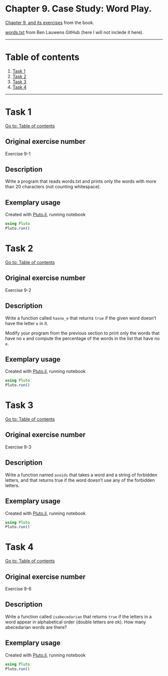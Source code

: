 # Chapter 9. Case Study: Word Play.

[Chapter 9, and its exercises](https://benlauwens.github.io/ThinkJulia.jl/latest/book.html#chap09) from the book.

[words.txt](https://github.com/BenLauwens/ThinkJulia.jl/blob/master/data/words.txt) from Ben Lauwens GitHub (here I will not inclede it here).

---

# Table of contents

1. [Task 1](#task-1)
2. [Task 2](#task-2)
3. [Task 3](#task-3)
4. [Task 4](#task-4)

---

# Task 1

[Go to: Table of contents](#table-of-contents)

## Original exercise number

Exercise 9-1

## Description

Write a program that reads words.txt and prints only the words with more than 20 characters (not counting whitespace).

## Exemplary usage

Created with [Pluto.jl](https://plutojl.org/), running notebook

``` julia
using Pluto
Pluto.run()
```

# Task 2

[Go to: Table of contents](#table-of-contents)

## Original exercise number

Exercise 9-2

## Description

Write a function called `hasno_e` that returns `true` if the given word doesn’t have the letter `e` in it.

Modify your program from the previous section to print only the words that have no `e` and compute the percentage of the words in the list that have no `e`.

## Exemplary usage

Created with [Pluto.jl](https://plutojl.org/), running notebook

``` julia
using Pluto
Pluto.run()
```

# Task 3

[Go to: Table of contents](#table-of-contents)

## Original exercise number

Exercise 9-3

## Description

Write a function named `avoids` that takes a word and a string of forbidden letters, and that returns true if the word doesn’t use any of the forbidden letters.

## Exemplary usage

Created with [Pluto.jl](https://plutojl.org/), running notebook

``` julia
using Pluto
Pluto.run()
```

# Task 4

[Go to: Table of contents](#table-of-contents)

## Original exercise number

Exercise 9-6

## Description

Write a function called `isabecedarian` that returns `true` if the letters in a word appear in alphabetical order (double letters are ok). How many abecedarian words are there?

## Exemplary usage

Created with [Pluto.jl](https://plutojl.org/), running notebook

``` julia
using Pluto
Pluto.run()
```

